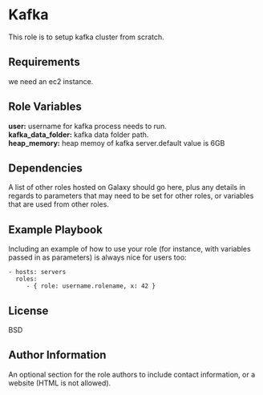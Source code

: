 Kafka
=========

This role is to setup kafka cluster from scratch.

Requirements
------------

we need an ec2 instance.

Role Variables
--------------

**user:** username for kafka process needs to run.<br />
**kafka_data_folder:** kafka data folder path.<br />
**heap_memory:** heap memoy of kafka server.default value is 6GB

Dependencies
------------

A list of other roles hosted on Galaxy should go here, plus any details in regards to parameters that may need to be set for other roles, or variables that are used from other roles.

Example Playbook
----------------

Including an example of how to use your role (for instance, with variables passed in as parameters) is always nice for users too:

    - hosts: servers
      roles:
         - { role: username.rolename, x: 42 }

License
-------

BSD

Author Information
------------------

An optional section for the role authors to include contact information, or a website (HTML is not allowed).
